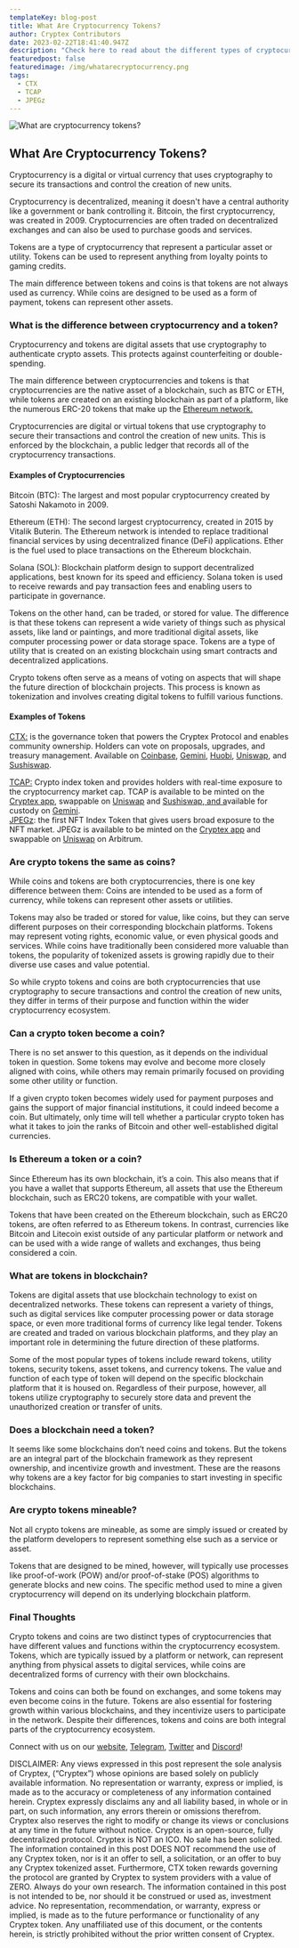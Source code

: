 ```yaml
---
templateKey: blog-post
title: What Are Cryptocurrency Tokens?
author: Cryptex Contributors
date: 2023-02-22T18:41:40.947Z
description: "Check here to read about the different types of cryptocurrency tokens! "
featuredpost: false
featuredimage: /img/whatarecryptocurrency.png
tags:
  - CTX
  - TCAP
  - JPEGz
---
```

![What are cryptocurrency tokens?](/img/whatarecryptocurrency.png)

## What Are Cryptocurrency Tokens?

Cryptocurrency is a digital or virtual currency that uses cryptography to secure its transactions and control the creation of new units. 

Cryptocurrency is decentralized, meaning it doesn't have a central authority like a government or bank controlling it. Bitcoin, the first cryptocurrency, was created in 2009. Cryptocurrencies are often traded on decentralized exchanges and can also be used to purchase goods and services.

Tokens are a type of cryptocurrency that represent a particular asset or utility. Tokens can be used to represent anything from loyalty points to gaming credits. 

The main difference between tokens and coins is that tokens are not always used as currency. While coins are designed to be used as a form of payment, tokens can represent other assets. 

### What is the difference between cryptocurrency and a token?

Cryptocurrency and tokens are digital assets that use cryptography to authenticate crypto assets. This protects against counterfeiting or double-spending.

The main difference between cryptocurrencies and tokens is that cryptocurrencies are the native asset of a blockchain, such as BTC or ETH, while tokens are created on an existing blockchain as part of a platform, like the numerous ERC-20 tokens that make up the [Ethereum network.](https://etherscan.io/)

Cryptocurrencies are digital or virtual tokens that use cryptography to secure their transactions and control the creation of new units. This is enforced by the blockchain, a public ledger that records all of the cryptocurrency transactions.

#### Examples of Cryptocurrencies

Bitcoin (BTC): The largest and most popular cryptocurrency created by Satoshi Nakamoto in 2009. 

Ethereum (ETH): The second largest cryptocurrency, created in 2015 by Vitalik Buterin. The Ethereum network is intended to replace traditional financial services by using decentralized finance (DeFi) applications. Ether is the fuel used to place transactions on the Ethereum blockchain.

Solana (SOL): Blockchain platform design to support decentralized applications, best known for its speed and efficiency. Solana token is used to receive rewards and pay transaction fees and enabling users to participate in governance. 

Tokens on the other hand, can be traded, or stored for value. The difference is that these tokens can represent a wide variety of things such as physical assets, like land or paintings, and more traditional digital assets, like computer processing power or data storage space. Tokens are a type of utility that is created on an existing blockchain using smart contracts and decentralized applications.

Crypto tokens often serve as a means of voting on aspects that will shape the future direction of blockchain projects. This process is known as tokenization and involves creating digital tokens to fulfill various functions.

#### Examples of Tokens 

[CTX:](https://cryptex.finance/#governance) is the governance token that powers the Cryptex Protocol and enables community ownership. Holders can vote on proposals, upgrades, and treasury management. Available on [Coinbase](https://www.coinbase.com/price/cryptex-finance), [Gemini](https://www.gemini.com/prices/cryptex), [Huobi](https://www.huobi.com/en-us/asset-introduction/details?currency=ctx), [Uniswap](https://uniswap.org/), and [Sushiswap](https://www.sushi.com/).

[TCAP:](https://cryptex.finance/) Crypto index token and provides holders with real-time exposure to the cryptocurrency market cap. TCAP is available to be minted on the [Cryptex app](https://app.cryptex.finance/vaults), swappable on [Uniswap](https://app.uniswap.org/#/tokens/ethereum/0x16c52CeeCE2ed57dAd87319D91B5e3637d50aFa4) and [Sushiswap, and a](https://www.sushi.com/swap)vailable for custody on [Gemini](https://www.gemini.com/custody#).\
[JPEGz](https://cryptex.finance/): the first NFT Index Token that gives users broad exposure to the NFT market. JPEGz is available to be minted on the [Cryptex app](https://app.cryptex.finance/vaults) and swappable on [Uniswap](https://app.uniswap.org/#/tokens/arbitrum/0xD5536c80191c624F6bFD5590A45b9E93B16DEA97) on Arbitrum.

### Are crypto tokens the same as coins?

While coins and tokens are both cryptocurrencies, there is one key difference between them: Coins are intended to be used as a form of currency, while tokens can represent other assets or utilities.

Tokens may also be traded or stored for value, like coins, but they can serve different purposes on their corresponding blockchain platforms. Tokens may represent voting rights, economic value, or even physical goods and services. While coins have traditionally been considered more valuable than tokens, the popularity of tokenized assets is growing rapidly due to their diverse use cases and value potential.

So while crypto tokens and coins are both cryptocurrencies that use cryptography to secure transactions and control the creation of new units, they differ in terms of their purpose and function within the wider cryptocurrency ecosystem.

### Can a crypto token become a coin?

There is no set answer to this question, as it depends on the individual token in question. Some tokens may evolve and become more closely aligned with coins, while others may remain primarily focused on providing some other utility or function.

If a given crypto token becomes widely used for payment purposes and gains the support of major financial institutions, it could indeed become a coin. But ultimately, only time will tell whether a particular crypto token has what it takes to join the ranks of Bitcoin and other well-established digital currencies.

### Is Ethereum a token or a coin?

Since Ethereum has its own blockchain, it’s a coin. This also means that if you have a wallet that supports Ethereum, all assets that use the Ethereum blockchain, such as ERC20 tokens, are compatible with your wallet.

Tokens that have been created on the Ethereum blockchain, such as ERC20 tokens, are often referred to as Ethereum tokens. In contrast, currencies like Bitcoin and Litecoin exist outside of any particular platform or network and can be used with a wide range of wallets and exchanges, thus being considered a coin.

### What are tokens in blockchain?

Tokens are digital assets that use blockchain technology to exist on decentralized networks. These tokens can represent a variety of things, such as digital services like computer processing power or data storage space, or even more traditional forms of currency like legal tender. Tokens are created and traded on various blockchain platforms, and they play an important role in determining the future direction of these platforms.

Some of the most popular types of tokens include reward tokens, utility tokens, security tokens, asset tokens, and currency tokens. The value and function of each type of token will depend on the specific blockchain platform that it is housed on. Regardless of their purpose, however, all tokens utilize cryptography to securely store data and prevent the unauthorized creation or transfer of units.

### Does a blockchain need a token?

It seems like some blockchains don’t need coins and tokens. But the tokens are an integral part of the blockchain framework as they represent ownership, and incentivize growth and investment. These are the reasons why tokens are a key factor for big companies to start investing in specific blockchains.

### Are crypto tokens mineable?

Not all crypto tokens are mineable, as some are simply issued or created by the platform developers to represent something else such as a service or asset.

Tokens that are designed to be mined, however, will typically use processes like proof-of-work (POW) and/or proof-of-stake (POS) algorithms to generate blocks and new coins. The specific method used to mine a given cryptocurrency will depend on its underlying blockchain platform.

### Final Thoughts

Crypto tokens and coins are two distinct types of cryptocurrencies that have different values and functions within the cryptocurrency ecosystem. Tokens, which are typically issued by a platform or network, can represent anything from physical assets to digital services, while coins are decentralized forms of currency with their own blockchains.

Tokens and coins can both be found on exchanges, and some tokens may even become coins in the future. Tokens are also essential for fostering growth within various blockchains, and they incentivize users to participate in the network. Despite their differences, tokens and coins are both integral parts of the cryptocurrency ecosystem.





Connect with us on our [website](https://cryptex.finance/), [Telegram](https://t.me/cryptexfinance), [Twitter](https://twitter.com/cryptexfinance) and [Discord](https://discord.gg/cryptex)!

DISCLAIMER: Any views expressed in this post represent the sole analysis of Cryptex, (“Cryptex”) whose opinions are based solely on publicly available information. No representation or warranty, express or implied, is made as to the accuracy or completeness of any information contained herein. Cryptex expressly disclaims any and all liability based, in whole or in part, on such information, any errors therein or omissions therefrom. Cryptex also reserves the right to modify or change its views or conclusions at any time in the future without notice. Cryptex is an open-source, fully decentralized protocol. Cryptex is NOT an ICO. No sale has been solicited. The information contained in this post DOES NOT recommend the use of any Cryptex token, nor is it an offer to sell, a solicitation, or an offer to buy any Cryptex tokenized asset. Furthermore, CTX token rewards governing the protocol are granted by Cryptex to system providers with a value of ZERO. Always do your own research. The information contained in this post is not intended to be, nor should it be construed or used as, investment advice. No representation, recommendation, or warranty, express or implied, is made as to the future performance or functionality of any Cryptex token. Any unaffiliated use of this document, or the contents herein, is strictly prohibited without the prior written consent of Cryptex.